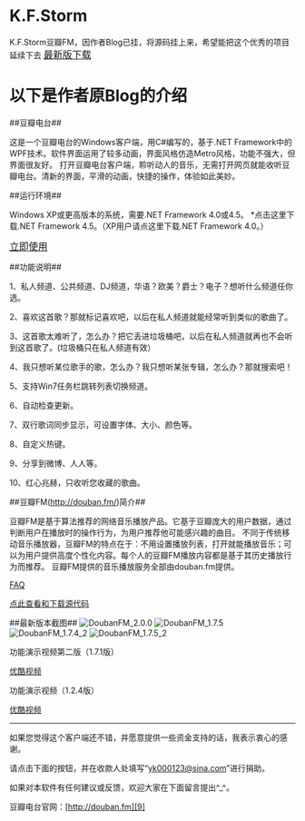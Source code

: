 K.F.Storm
=========

K.F.Storm豆瓣FM，因作者Blog已挂，将源码挂上来，希望能把这个优秀的项目延续下去
<a href="http://doubanfmcloud.sinaapp.com/publish/doubanfm.application"><big>最新版下载</big></a>

以下是作者原Blog的介绍
=========

##豆瓣电台##

这是一个豆瓣电台的Windows客户端，用C#编写的，基于.NET Framework中的WPF技术。软件界面运用了较多动画，界面风格仿造Metro风格，功能不强大，但界面很友好。
打开豆瓣电台客户端，聆听动人的音乐，无需打开网页就能收听豆瓣电台。清新的界面，平滑的动画，快捷的操作，体验如此美妙。


##运行环境##

Windows XP或更高版本的系统，需要.NET Framework 4.0或4.5。
*点击这里下载.NET Framework 4.5。（XP用户请点这里下载.NET Framework 4.0。）


<a href="http://doubanfmcloud.sinaapp.com/publish/doubanfm.application"><big>立即使用</big></a>

##功能说明##

1、私人频道、公共频道、DJ频道，华语？欧美？爵士？电子？想听什么频道任你选。

2、喜欢这首歌？那就标记喜欢吧，以后在私人频道就能经常听到类似的歌曲了。

3、这首歌太难听了，怎么办？把它丢进垃圾桶吧，以后在私人频道就再也不会听到这首歌了。(垃圾桶只在私人频道有效）

4、我只想听某位歌手的歌，怎么办？我只想听某张专辑，怎么办？那就搜索吧！

5、支持Win7任务栏跳转列表切换频道。

6、自动检查更新。

7、双行歌词同步显示，可设置字体、大小、颜色等。

8、自定义热键。

9、分享到微博、人人等。

10、红心兆赫，只收听您收藏的歌曲。

 

##豆瓣FM(http://douban.fm/)简介##

豆瓣FM是基于算法推荐的网络音乐播放产品。它基于豆瓣庞大的用户数据，通过判断用户在播放时的操作行为，为用户推荐他可能感兴趣的曲目。 不同于传统移动音乐播放器，豆瓣FM的特点在于：不用设置播放列表，打开就能播放音乐；可以为用户提供高度个性化内容。每个人的豆瓣FM播放内容都是基于其历史播放行为而推荐。 豆瓣FM提供的音乐播放服务全部由douban.fm提供。

[FAQ][1]

[点此查看和下载源代码][2]

 

##最新版本截图##
![DoubanFM_2.0.0][3]
![DoubanFM_1.7.5][4]
![DoubanFM_1.7.4_2][5]
![DoubanFM_1.7.5_2][6]

功能演示视频第二版（1.7.1版）

[优酷视频][7]



功能演示视频（1.2.4版）

[优酷视频][8]


 ------------------
如果您觉得这个客户端还不错，并愿意提供一些资金支持的话，我表示衷心的感谢。

请点击下面的按钮，并在收款人处填写“yk000123@sina.com”进行捐助。



如果对本软件有任何建议或反馈，欢迎大家在下面留言提出^_^。

 

豆瓣电台官网：[http://douban.fm][9]


  [1]: http://www.kfstorm.com/blog/2011/12/01/%E8%B1%86%E7%93%A3%E7%94%B5%E5%8F%B0faq/
  [2]:http://doubanfm.codeplex.com/
  [3]:http://up.kfstorm.com/blog/images/6bed5105f9ad_12187/DoubanFM_2.0.0_thumb.jpg
  [4]:http://up.kfstorm.com/blog/images/8e021cd7c326_131F7/DoubanFM_1.7.5_thumb.jpg
  [5]:http://up.kfstorm.com/blog/images/8e021cd7c326_131F7/DoubanFM_1.7.4_2_thumb.jpg
  [6]:http://up.kfstorm.com/blog/images/8e021cd7c326_131F7/DoubanFM_1.7.5_2_thumb.jpg
  [7]: http://v.youku.com/v_show/id_XMzQ0MDczMjQ4.html
  [8]: http://v.youku.com/v_show/id_XMzAwNDgyNjg0.html
  [9]: http://douban.fm
  [10]:http://doubanfmcloud.sinaapp.com/publish/doubanfm.application
